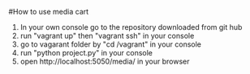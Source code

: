 #How to use media cart

1. In your own console go to the repository downloaded from git hub
2. run "vagrant up" then "vagrant ssh" in your console
3. go to vagarant folder by "cd /vagrant" in your console
4. run "python project.py" in your console
5. open http://localhost:5050/media/ in your browser
